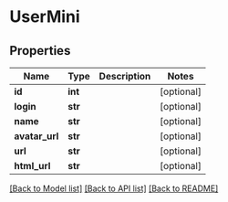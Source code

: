# UserMini

## Properties
Name | Type | Description | Notes
------------ | ------------- | ------------- | -------------
**id** | **int** |  | [optional] 
**login** | **str** |  | [optional] 
**name** | **str** |  | [optional] 
**avatar_url** | **str** |  | [optional] 
**url** | **str** |  | [optional] 
**html_url** | **str** |  | [optional] 

[[Back to Model list]](../README.md#documentation-for-models) [[Back to API list]](../README.md#documentation-for-api-endpoints) [[Back to README]](../README.md)


